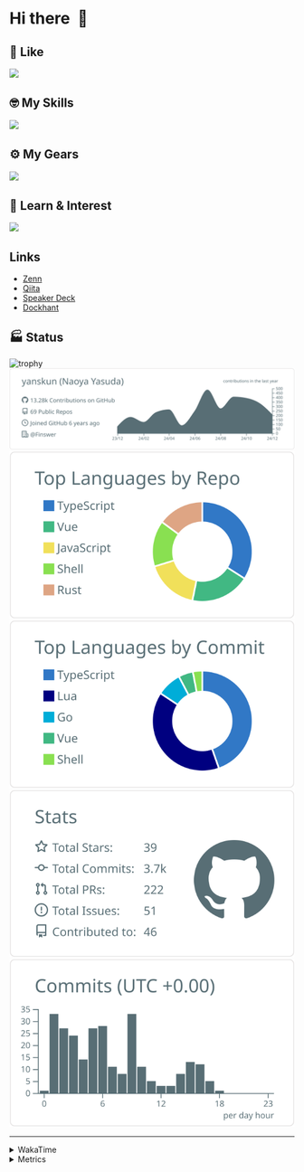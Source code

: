 # Hi there&nbsp; :wave:

## 💌 Like
<img src="https://go-skill-icons.vercel.app/api/icons?i=github" />

## 🤓 My Skills
<img src="https://go-skill-icons.vercel.app/api/icons?i=js,ts,vue,nuxtjs,react,nextjs,go,lua,git" />

## ⚙️ My Gears
<img src="https://go-skill-icons.vercel.app/api/icons?i=neovim,vscode,githubcopilot,alacritty,tmux" />

## 📖 Learn & Interest
<img src="https://go-skill-icons.vercel.app/api/icons?i=rust,deno,css,zig,playwright,githubactions,storybook,netlify,eslint" />

## Links
- [Zenn](https://zenn.dev/yanskun)
- [Qiita](https://qiita.com/yanskun)
- [Speaker Deck](https://speakerdeck.com/yanskun)
- [Dockhant](https://www.dockhunt.com/users/yanskun)

<!-- https://github.com/ryo-ma/github-profile-trophy -->

## 🏭 Status

<img src="https://github-profile-trophy.vercel.app/?username=yanskun&theme=onedark&row=1" alt="trophy">

<!-- https://github.com/vn7n24fzkq/github-profile-summary-cards -->
<picture>
  <source media="(prefers-color-scheme: dark)" srcset="https://raw.githubusercontent.com/yanskun/yanskun/master/profile-summary-card-output/nord_dark/0-profile-details.svg">
 <img src="https://raw.githubusercontent.com/yanskun/yanskun/master/profile-summary-card-output/default/0-profile-details.svg">
</picture>
<br>
<picture>
  <source media="(prefers-color-scheme: dark)" srcset="https://raw.githubusercontent.com/yanskun/yanskun/master/profile-summary-card-output/nord_dark/1-repos-per-language.svg">
 <img src="https://raw.githubusercontent.com/yanskun/yanskun/master/profile-summary-card-output/default/1-repos-per-language.svg">
</picture>
<picture>
  <source media="(prefers-color-scheme: dark)" srcset="https://raw.githubusercontent.com/yanskun/yanskun/master/profile-summary-card-output/nord_dark/2-most-commit-language.svg">
 <img src="https://raw.githubusercontent.com/yanskun/yanskun/master/profile-summary-card-output/default/2-most-commit-language.svg">
</picture>
<br>
<picture>
  <source media="(prefers-color-scheme: dark)" srcset="https://raw.githubusercontent.com/yanskun/yanskun/master/profile-summary-card-output/nord_dark/3-stats.svg">
 <img src="https://raw.githubusercontent.com/yanskun/yanskun/master/profile-summary-card-output/default/3-stats.svg">
</picture>
<picture>
  <source media="(prefers-color-scheme: dark)" srcset="https://raw.githubusercontent.com/yanskun/yanskun/master/profile-summary-card-output/nord_dark/4-productive-time.svg">
 <img src="https://raw.githubusercontent.com/yanskun/yanskun/master/profile-summary-card-output/default/4-productive-time.svg">
</picture>

---

<details>
  <summary>WakaTime</summary>
<!--START_SECTION:waka-->
![Code Time](http://img.shields.io/badge/Code%20Time-1%2C630%20hrs%2019%20mins-blue)

**🐱 My GitHub Data** 

> 📦 145.9 kB Used in GitHub's Storage 
 > 
> 🏆 3,263 Contributions in the Year 2024
 > 
> 💼 Opted to Hire
 > 
> 📜 126 Public Repositories 
 > 
> 🔑 4 Private Repositories 
 > 
**I'm an Early 🐤** 

```text
🌞 Morning                6803 commits        ████░░░░░░░░░░░░░░░░░░░░░   14.44 % 
🌆 Daytime                25646 commits       ██████████████░░░░░░░░░░░   54.44 % 
🌃 Evening                11140 commits       ██████░░░░░░░░░░░░░░░░░░░   23.65 % 
🌙 Night                  3520 commits        ██░░░░░░░░░░░░░░░░░░░░░░░   07.47 % 
```
📅 **I'm Most Productive on Tuesday** 

```text
Monday                   6874 commits        ████░░░░░░░░░░░░░░░░░░░░░   14.59 % 
Tuesday                  9856 commits        █████░░░░░░░░░░░░░░░░░░░░   20.92 % 
Wednesday                9159 commits        █████░░░░░░░░░░░░░░░░░░░░   19.44 % 
Thursday                 8936 commits        █████░░░░░░░░░░░░░░░░░░░░   18.97 % 
Friday                   7184 commits        ████░░░░░░░░░░░░░░░░░░░░░   15.25 % 
Saturday                 2118 commits        █░░░░░░░░░░░░░░░░░░░░░░░░   04.50 % 
Sunday                   2982 commits        ██░░░░░░░░░░░░░░░░░░░░░░░   06.33 % 
```


📊 **This Week I Spent My Time On** 

```text
🕑︎ Time Zone: Asia/Tokyo

💬 Programming Languages: 
TypeScript               26 hrs 26 mins      ████████████████████░░░░░   80.68 % 
Lua                      1 hr 18 mins        █░░░░░░░░░░░░░░░░░░░░░░░░   03.99 % 
TOML                     1 hr 17 mins        █░░░░░░░░░░░░░░░░░░░░░░░░   03.96 % 
Go                       1 hr 2 mins         █░░░░░░░░░░░░░░░░░░░░░░░░   03.19 % 
Other                    43 mins             █░░░░░░░░░░░░░░░░░░░░░░░░   02.21 % 

🔥 Editors: 
Neovim                   32 hrs 46 mins      █████████████████████████   100.00 % 
VS Code                  0 secs              ░░░░░░░░░░░░░░░░░░░░░░░░░   00.00 % 

💻 Operating System: 
Mac                      32 hrs 46 mins      █████████████████████████   100.00 % 
```


 Last Updated on 16/12/2024 06:27:12 UTC
<!--END_SECTION:waka-->
</details>

<details>
  <summary>Metrics</summary>
  <img src="https://github.com/yanskun/yanskun/blob/main/github-metrics.svg" alt="Metrics">
</details>
